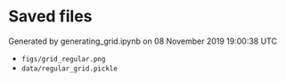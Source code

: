 # Saved files 


Generated by generating_grid.ipynb on 08 November 2019 19:00:38 UTC

*  `figs/grid_regular.png` 
*  `data/regular_grid.pickle` 
